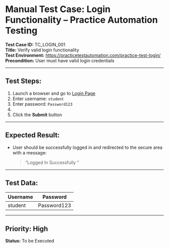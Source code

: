 # Manual Test Case: Login Functionality – Practice Automation Testing

**Test Case ID:** TC_LOGIN_001  
**Title:** Verify valid login functionality  
**Test Environment:** https://practicetestautomation.com/practice-test-login/  
**Precondition:** User must have valid login credentials

---

## Test Steps:
1. Launch a browser and go to [Login Page](https://practicetestautomation.com/practice-test-login/)
2. Enter username: `student`
3. Enter password: `Password123`
4. 
4. Click the **Submit** button

---

## Expected Result:
- User should be successfully logged in and redirected to the secure area with a message:
  > “Logged In Successfully ”

---

## Test Data: 

| Username | Password     |
|----------|--------------|
| student  | Password123  |

---

## Priority: High
**Status:** To be Executed
